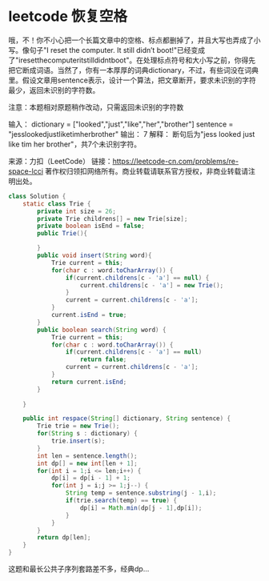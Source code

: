 # leetcode 恢复空格

哦，不！你不小心把一个长篇文章中的空格、标点都删掉了，并且大写也弄成了小写。像句子"I reset the computer. It still didn’t boot!"已经变成了"iresetthecomputeritstilldidntboot"。在处理标点符号和大小写之前，你得先把它断成词语。当然了，你有一本厚厚的词典dictionary，不过，有些词没在词典里。假设文章用sentence表示，设计一个算法，把文章断开，要求未识别的字符最少，返回未识别的字符数。

注意：本题相对原题稍作改动，只需返回未识别的字符数

输入：
dictionary = ["looked","just","like","her","brother"]
sentence = "jesslookedjustliketimherbrother"
输出： 7
解释： 断句后为"jess looked just like tim her brother"，共7个未识别字符。

来源：力扣（LeetCode）
链接：https://leetcode-cn.com/problems/re-space-lcci
著作权归领扣网络所有。商业转载请联系官方授权，非商业转载请注明出处。

```java
class Solution {
    static class Trie {
        private int size = 26;
        private Trie childrens[] = new Trie[size];
        private boolean isEnd = false;
        public Trie(){

        }
        public void insert(String word){
            Trie current = this;
            for(char c : word.toCharArray()) {
                if(current.childrens[c - 'a'] == null) {
                    current.childrens[c - 'a'] = new Trie();
                }
                current = current.childrens[c - 'a'];
            }
            current.isEnd = true;
        }
        public boolean search(String word) {
            Trie current = this;
            for(char c : word.toCharArray()) {
                if(current.childrens[c - 'a'] == null)
                    return false;
                current = current.childrens[c - 'a'];
            }
            return current.isEnd;
        }
        
    }

    public int respace(String[] dictionary, String sentence) {
        Trie trie = new Trie();
        for(String s : dictionary) {
            trie.insert(s);
        }
        int len = sentence.length();
        int dp[] = new int[len + 1];
        for(int i = 1;i <= len;i++) {
            dp[i] = dp[i - 1] + 1;
            for(int j = i;j >= 1;j--) {
                String temp = sentence.substring(j - 1,i);
                if(trie.search(temp) == true) {
                    dp[i] = Math.min(dp[j - 1],dp[i]);
                }
            }
        }
        return dp[len];
    }
}
```

这题和最长公共子序列套路差不多，经典dp...